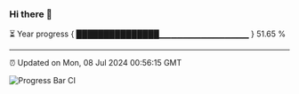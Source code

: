 ### Hi there 👋

⏳ Year progress { ███████████████▁▁▁▁▁▁▁▁▁▁▁▁▁▁▁ } 51.65 %

---

⏰ Updated on Mon, 08 Jul 2024 00:56:15 GMT

![Progress Bar CI](https://github.com/liununu/liununu/workflows/Progress%20Bar%20CI/badge.svg)
